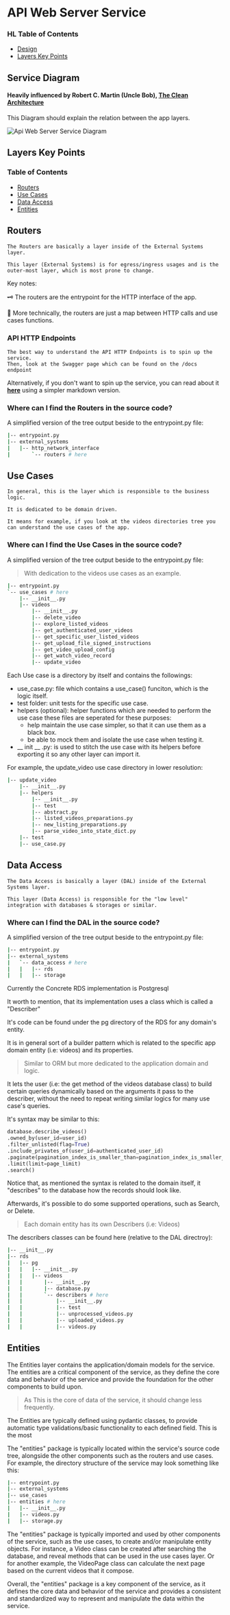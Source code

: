 # API Web Server Service

### HL Table of Contents
- [Design](#design)
- [Layers Key Points](#layers_key_points)

## Service Diagram <a name="design"></a>

#### Heavily influenced by Robert C. Martin (Uncle Bob), <a href="https://blog.cleancoder.com/uncle-bob/2012/08/13/the-clean-architecture.html">The Clean Architecture</a>

This Diagram should explain the relation between the app layers.

![Api Web Server Service Diagram](./abstract_web_api_architecture_diagram.jpg)

## Layers Key Points <a name="layers_key_points"></a>
### Table of Contents
- [Routers](#routers)
- [Use Cases](#use_cases)
- [Data Access](#data_access)
- [Entities](#entities)


## Routers  <a name="routers"></a>

    The Routers are basically a layer inside of the External Systems layer.

    This layer (External Systems) is for egress/ingress usages and is the outer-most layer, which is most prone to change.

Key notes:

:old_key: The routers are the entrypoint for the HTTP interface of the app.

:key: More technically, the routers are just a map between HTTP calls and use cases functions.

### API HTTP Endpoints

    The best way to understand the API HTTP Endpoints is to spin up the service.
    Then, look at the Swagger page which can be found on the /docs endpoint

Alternatively, if you don't want to spin up the service, you can read about it <strong>[here](./openapi.md)</strong> using a simpler markdown version.

### Where can I find the Routers in the source code?

A simplified version of the tree output beside to the entrypoint.py file:

```sh
|-- entrypoint.py
|-- external_systems
|   |-- http_network_interface
|       `-- routers # here
```


## Use Cases <a name="use_cases"></a>

    In general, this is the layer which is responsible to the business logic.

    It is dedicated to be domain driven.

    It means for example, if you look at the videos directories tree you can understand the use cases of the app.

### Where can I find the Use Cases in the source code?

A simplified version of the tree output beside to the entrypoint.py file:

> With dedication to the videos use cases as an example.

```sh
|-- entrypoint.py
`-- use_cases # here
    |-- __init__.py
    |-- videos
        |-- __init__.py
        |-- delete_video
        |-- explore_listed_videos
        |-- get_authenticated_user_videos
        |-- get_specific_user_listed_videos
        |-- get_upload_file_signed_instructions
        |-- get_video_upload_config
        |-- get_watch_video_record
        |-- update_video
```

Each Use case is a directory by itself and contains the followings:
- use_case.py: file which contains a use_case() funciton, which is the logic itself.
- test folder: unit tests for the specific use case.
- helpers (optional): helper functions which are needed to perform the use case
  these files are seperated for these purposes:
  - help maintain the use case simpler, so that it can use them as a black box.
  - be able to mock them and isolate the use case when testing it.
- __ init __ .py: is used to stitch the use case with its helpers before exporting it so any other layer can import it.


For example, the update_video use case directory in lower resolution:
 
```sh
|-- update_video
    |-- __init__.py
    |-- helpers
        |-- __init__.py
        |-- test
        |-- abstract.py
        |-- listed_videos_preparations.py
        |-- new_listing_preparations.py
        |-- parse_video_into_state_dict.py
    |-- test
    |-- use_case.py
```

## Data Access <a name="data_access"></a>

    The Data Access is basically a layer (DAL) inside of the External Systems layer.

    This layer (Data Access) is responsible for the "low level" integration with databases & storages or similar.

### Where can I find the DAL in the source code?

A simplified version of the tree output beside to the entrypoint.py file:

```sh
|-- entrypoint.py
|-- external_systems
|   `-- data_access # here
|   |   |-- rds
|   |   |-- storage
```

Currently the Concrete RDS implementation is Postgresql

It worth to mention, that its implementation uses a class which is called a "Describer"

It's code can be found under the pg directory of the RDS for any domain's entity.

It is in general sort of a builder pattern which is related to the specific app domain entity (i.e: videos) and its properties.

> Similar to ORM but more dedicated to the application domain and logic.

It lets the user (i.e: the get method of the videos database class) to build certain queries dynamically based on the arguments it pass to the describer, without the need to repeat writing similar logics for many use case's queries.

It's syntax may be similar to this:

```python
database.describe_videos()
.owned_by(user_id=user_id)
.filter_unlisted(flag=True)
.include_privates_of(user_id=authenticated_user_id)
.paginate(pagination_index_is_smaller_than=pagination_index_is_smaller_than)
.limit(limit=page_limit)
.search()
```

Notice that, as mentioned the syntax is related to the domain itself, it "describes" to the database how the records should look like.

Afterwards, it's possible to do some supported operations, such as Search, or Delete.

> Each domain entity has its own Describers (i.e: Videos)

The describers classes can be found here (relative to the DAL directroy):

```sh
|-- __init__.py
|-- rds
|   |-- pg
|   |   |-- __init__.py
|   |   |-- videos
|   |       |-- __init__.py
|   |       |-- database.py
|   |       `-- describers # here
|   |           |-- __init__.py
|   |           |-- test
|   |           |-- unprocessed_videos.py
|   |           |-- uploaded_videos.py
|   |           |-- videos.py
```


## Entities <a name="entities"></a>

   The Entities layer contains the application/domain models for the service. The entities are a critical component of the service, as they define the core data and behavior of the service and provide the foundation for the other components to build upon.

> As This is the core of data of the service, it should change less frequently.

The Entities are typically defined using pydantic classes, to provide automatic type validations/basic functionality to each defined field.
This is the most 

The "entities" package is typically located within the service's source code tree, alongside the other components such as the routers and use cases. For example, the directory structure of the service may look something like this:

```sh
|-- entrypoint.py
|-- external_systems
|-- use_cases
|-- entities # here
|   |-- __init__.py
|   |-- videos.py
|   |-- storage.py
```

The "entities" package is typically imported and used by other components of the service, such as the use cases, to create and/or manipulate entity objects. For instance, a Video class can be created after searching the database, and reveal methods that can be used in the use cases layer.
Or for another example, the VideoPage class can calculate the next page based on the current videos that it compose.

Overall, the "entities" package is a key component of the service, as it defines the core data and behavior of the service and provides a consistent and standardized way to represent and manipulate the data within the service.
